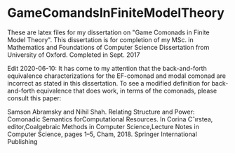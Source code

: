 # GameComandsInFiniteModelTheory
These are latex files for my dissertation on "Game Comonads in Finite Model Theory". 
This dissertation is for completion of my MSc. in Mathematics and Foundations of Computer Science Dissertation from University of Oxford. 
Completed in Sept. 2017

Edit 2020-06-10: It has come to my attention that the back-and-forth equivalence characterizations for the EF-comonad and modal comonad are incorrect as stated in this dissertation. To see a modified definition for back-and-forth equivalence that does work, in terms of the comonads, please consult this paper:


Samson Abramsky and Nihil Shah.  Relating Structure and Power:  Comonadic Semantics forComputational Resources. In Corina Cˆırstea, editor,Coalgebraic Methods in Computer Science,Lecture Notes in Computer Science, pages 1–5, Cham, 2018. Springer International Publishing
